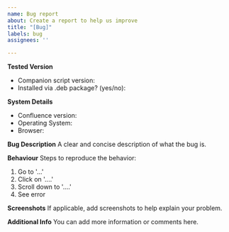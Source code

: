 ```yaml
---
name: Bug report
about: Create a report to help us improve
title: "[Bug]"
labels: bug
assignees: ''

---
```


**Tested Version**
- Companion script version:
- Installed via .deb package? (yes/no):

**System Details**
- Confluence version:
- Operating System:
- Browser:

**Bug Description**
A clear and concise description of what the bug is.

**Behaviour**
Steps to reproduce the behavior:
1. Go to '...'
2. Click on '....'
3. Scroll down to '....'
4. See error

**Screenshots**
If applicable, add screenshots to help explain your problem.

**Additional Info**
You can add more information or comments here.

